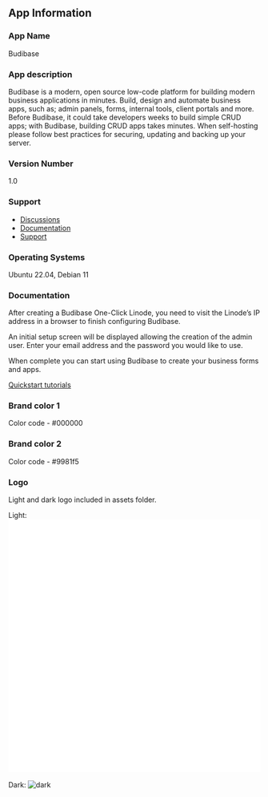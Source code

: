 ## App Information

### App Name
Budibase

### App description
Budibase is a modern, open source low-code platform for building modern business applications in minutes. Build, design and automate business apps, such as; admin panels, forms, internal tools, client portals and more. Before Budibase, it could take developers weeks to build simple CRUD apps; with Budibase, building CRUD apps takes minutes.
When self-hosting please follow best practices for securing, updating and backing up your server.

### Version Number
1.0

### Support
* [Discussions](https://github.com/Budibase/budibase/discussions)
* [Documentation](https://docs.budibase.com/docs)
* [Support](https://budibase.com/contact/)

### Operating Systems
Ubuntu 22.04, Debian 11

### Documentation
After creating a Budibase One-Click Linode, you need to visit the Linode’s IP address in a browser to finish configuring Budibase.

An initial setup screen will be displayed allowing the creation of the admin user. Enter your email address and the password you would like to use. 

When complete you can start using Budibase to create your business forms and apps.

[Quickstart tutorials](https://docs.budibase.com/docs/quickstart-tutorials)

### Brand color 1
Color code - #000000

### Brand color 2
Color code - #9981f5

### Logo
Light and dark logo included in assets folder.

Light:
![light](assets/budibase-light.svg)

Dark:
![dark](assets/budibase.svg)